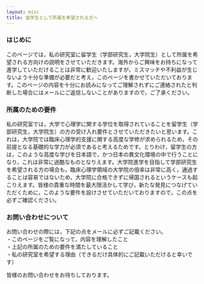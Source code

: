 ```yaml
---
layout: misc
title: 留学生として所属を希望される方へ
---
```


### はじめに
このページでは，私の研究室に留学生（学部研究生，大学院生）として所属を希望される方向けの説明をさせていただきます。海外からご興味をお持ちになって進学していただけることは非常に歓迎いたしますが，ミスマッチや不利益が生じないよう十分な準備が必要だと考え，このページを書かせていただいております。このページの内容を十分にお読みになってご理解されずにご連絡されたと判断した場合にはメールにご返信しないことがありますので，ご了承ください。

### 所属のための要件
私の研究室では，大学で心理学に関する学位を取得されていることを留学生（学部研究生，大学院生）の方の受け入れ要件とさせていただきたいと思います。これは，大学院では臨床心理学的支援に関する高度な学修が求められるため，その前提となる基礎的な学力が必須であると考えるためです。とりわけ，留学生の方は，このような高度な学びを日本語で，かつ日本の異文化環境の中で行うことになり，これは非常に過酷なものとなりえます。大学院進学を目指して学部研究生を希望される方の場合も，臨床心理学領域の大学院の倍率は非常に高く，通過することは容易ではないため，大学院に合格できずに帰国されるというケースも起こりえます。皆様の貴重な時間を最大限活かして学び，新たな発見につなげていただくために，このような要件を設けさせていただいておりますので，この点を必ずご確認ください。

### お問い合わせについて
お問い合わせの際には，下記の点をメールに必ずご記載ください。<br>
・このページをご覧になって，内容を理解したこと<br>
・上記の所属のための要件を満たしていること<br>
・私の研究室を希望する理由（できるだけ具体的にご記載いただけると幸いです）<br>

皆様のお問い合わせをお待ちしております。
